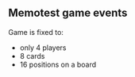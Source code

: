 ## Memotest game events

Game is fixed to:

<ul>
    <li>only 4 players</li>
    <li>8 cards</li>
    <li>16 positions on a board</li>
</ul>
